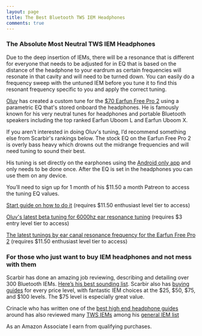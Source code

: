 ```yaml
---
layout: page
title: The Best Bluetooth TWS IEM Headphones
comments: true
---
```


### The Absolute Most Neutral TWS IEM Headphones

Due to the deep insertion of IEMs, there will be a resonance that is different for everyone that needs to be adjusted for in EQ that is based on the distance of the headphone to your eardrum as certain frequencies will resonate in that cavity and will need to be turned down. You can easily do a frequency sweep with the untuned IEM before you tune it to find this resonant frequency specific to you and apply the correct tuning.

[Oluv](https://www.patreon.com/oluvsone) has created a custom tune for the [$70 Earfun Free Pro 2](https://www.amazon.com/Earbuds-Free-Pro-Cancelling-Bluetooth/dp/B09JWMJ7PW?crid=84UUFOP6Z6NG&dib=eyJ2IjoiMSJ9.996ZyJEdQyoUw6wyxgj4G9c5MFIeGvkRRoW-2hTpHCJasSuhPK5VdbxN7pRA3XZ9_HeR2Ptfv4tvQeOkduLXLWuR93ncYxX7146x7eQ3exJSplmh2o7ZC9h4MbnrouUG4gs4aaYD1AkudjcOUzUUmjo7Lk09svVGGIDbU3WsmqLp5EWVTiVU75lFMKNwW98N8JXd8QctAv5X9R4CLIDZkBGTLg7jp5y9DxSSn4V8o18.wTVKY5zMG2Pim7iVBC-0VHsWOB2Kebr0J8rzb6LsD8I&dib_tag=se&keywords=earfun+free+pro+2&qid=1726036107&sprefix=earfun+free+pro+%2Caps%2C160&sr=8-1-spons&sp_csd=d2lkZ2V0TmFtZT1zcF9hdGY&psc=1&linkCode=ll1&tag=rankingspea01-20&linkId=07e39e6218331bf52b6057113edeefc6&language=en_US&ref_=as_li_ss_tl) using a parametric EQ that's stored onboard the headphones. He is famously known for his very neutral tunes for headphones and portable Bluetooth speakers including the top ranked Earfun Uboom L and Earfun Uboom X.

If you aren't interested in doing Oluv's tuning, I’d recommend something else from Scarbir's rankings below. The stock EQ on the Earfun Free Pro 2 is overly bass heavy which drowns out the midrange frequencies and will need tuning to sound their best.

His tuning is set directly on the earphones using the [Android only app](https://play.google.com/store/apps/details?id=com.airoha.utapp.sdk) and only needs to be done once. After the EQ is set in the headphones you can use them on any device.

You’ll need to sign up for 1 month of his $11.50 a month Patreon to access the tuning EQ values.

[Start guide on how to do it](https://www.patreon.com/posts/startguide-how-2-60244725) (requires $11.50 enthusiast level tier to access)

[Oluv's latest beta tuning for 6000hz ear resonance tuning](https://www.patreon.com/posts/earfun-free-pro-88022589) (requires $3 entry level tier to access)

[The latest tunings by ear canal resonance frequency for the Earfun Free Pro 2](https://www.patreon.com/posts/earfun-free-pro-64745232) (requires $11.50 enthusiast level tier to access)

### For those who just want to buy IEM headphones and not mess with them

Scarbir has done an amazing job reviewing, describing and detailing over 300 Bluetooth IEMs. [Here’s his best sounding list](https://www.scarbir.com/best-sounding-earbuds). Scarbir also has [buying guides](https://www.scarbir.com/guides) for every price level, with fantastic IEM choices at the $25, $50, $75, and $100 levels. The $75 level is especially great value.

Crinacle who has written one of the [best high end headphone guides](https://crinacle.com/rankings/headphones/) around has also reviewed many [TWS IEMs](https://crinacle.com/guide/tws/) among his [general IEM list](https://crinacle.com/rankings/iems/)

As an Amazon Associate I earn from qualifying purchases.
